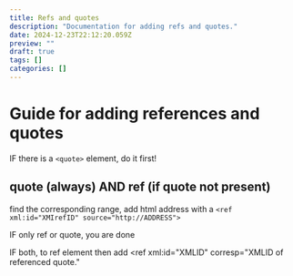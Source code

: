 ```yaml
---
title: Refs and quotes
description: "Documentation for adding refs and quotes."
date: 2024-12-23T22:12:20.059Z
preview: ""
draft: true
tags: []
categories: []
---
```

# Guide for adding references and quotes

IF there is a ```<quote>``` element, do it first!

## quote (always) AND ref (if quote not present)
find the corresponding range,
add html address with a ```<ref xml:id="XMIrefID" source="http://ADDRESS">```

IF only ref or quote, you are done

IF both, to ref element then add <ref xml:id="XMLID" corresp="XMLID of referenced quote."
